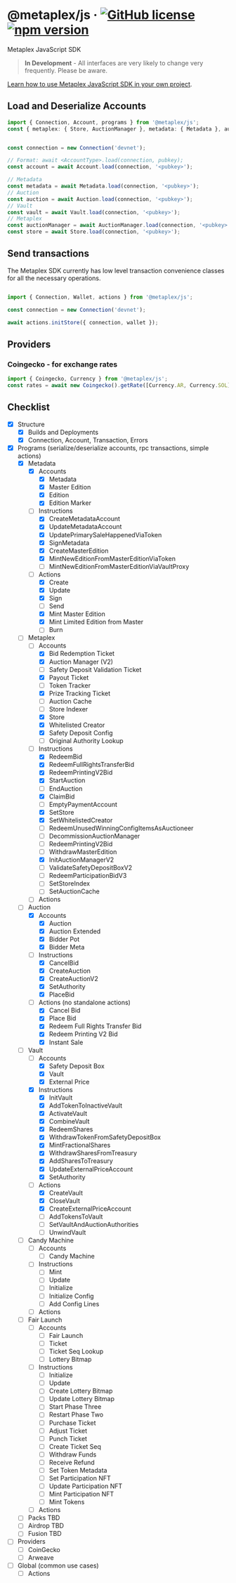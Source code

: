 # @metaplex/js &middot; [![GitHub license](https://img.shields.io/badge/license-MIT-blue.svg)](https://github.com/metaplex/js/blob/main/LICENSE) [![npm version](https://img.shields.io/npm/v/@metaplex/js.svg?style=flat)](https://www.npmjs.com/package/@metaplex/js)

Metaplex JavaScript SDK

> **In Development** - All interfaces are very likely to change very frequently. Please be aware.

[Learn how to use Metaplex JavaScript SDK in your own project](https://docs.metaplex.com/development/clients/js-sdk/getting-started).

## Load and Deserialize Accounts

```ts
import { Connection, Account, programs } from '@metaplex/js';
const { metaplex: { Store, AuctionManager }, metadata: { Metadata }, auction: { Auction }, vault: { Vault } } = programs;


const connection = new Connection('devnet');

// Format: await <AccountType>.load(connection, pubkey);
const account = await Account.load(connection, '<pubkey>');

// Metadata
const metadata = await Metadata.load(connection, '<pubkey>');
// Auction
const auction = await Auction.load(connection, '<pubkey>');
// Vault
const vault = await Vault.load(connection, '<pubkey>');
// Metaplex
const auctionManager = await AuctionManager.load(connection, '<pubkey>');
const store = await Store.load(connection, '<pubkey>');
```

## Send transactions

The Metaplex SDK currently has low level transaction convenience classes for all the necessary operations.

```ts

import { Connection, Wallet, actions } from '@metaplex/js';

const connection = new Connection('devnet');

await actions.initStore({ connection, wallet });

```

## Providers

### Coingecko - for exchange rates
```ts
import { Coingecko, Currency } from '@metaplex/js';
const rates = await new Coingecko().getRate([Currency.AR, Currency.SOL], Currency.USD);
```

## Checklist

- [x] Structure
  - [x] Builds and Deployments
  - [x] Connection, Account, Transaction, Errors
- [x] Programs (serialize/deserialize accounts, rpc transactions, simple actions)
  - [x] Metadata
    - [x] Accounts
      - [x] Metadata
      - [x] Master Edition
      - [x] Edition
      - [x] Edition Marker
    - [ ] Instructions
      - [x] CreateMetadataAccount
      - [x] UpdateMetadataAccount
      - [x] UpdatePrimarySaleHappenedViaToken
      - [x] SignMetadata
      - [x] CreateMasterEdition
      - [x] MintNewEditionFromMasterEditionViaToken
      - [ ] MintNewEditionFromMasterEditionViaVaultProxy
    - [ ] Actions
      - [X] Create
      - [X] Update
      - [X] Sign
      - [ ] Send
      - [X] Mint Master Edition
      - [X] Mint Limited Edition from Master
      - [ ] Burn
  - [ ] Metaplex
    - [ ] Accounts
      - [x] Bid Redemption Ticket
      - [x] Auction Manager (V2)
      - [ ] Safety Deposit Validation Ticket
      - [x] Payout Ticket
      - [ ] Token Tracker
      - [x] Prize Tracking Ticket
      - [ ] Auction Cache
      - [ ] Store Indexer
      - [x] Store
      - [x] Whitelisted Creator
      - [x] Safety Deposit Config
      - [ ] Original Authority Lookup
    - [ ] Instructions
      - [x] RedeemBid
      - [x] RedeemFullRightsTransferBid
      - [x] RedeemPrintingV2Bid
      - [x] StartAuction
      - [ ] EndAuction
      - [x] ClaimBid
      - [ ] EmptyPaymentAccount
      - [x] SetStore
      - [x] SetWhitelistedCreator
      - [ ] RedeemUnusedWinningConfigItemsAsAuctioneer
      - [ ] DecommissionAuctionManager
      - [ ] RedeemPrintingV2Bid
      - [ ] WithdrawMasterEdition
      - [x] InitAuctionManagerV2
      - [ ] ValidateSafetyDepositBoxV2
      - [ ] RedeemParticipationBidV3
      - [ ] SetStoreIndex
      - [ ] SetAuctionCache
    - [ ] Actions
  - [ ] Auction
    - [x] Accounts
      - [x] Auction
      - [x] Auction Extended
      - [x] Bidder Pot
      - [x] Bidder Meta
    - [ ] Instructions
      - [x] CancelBid
      - [x] CreateAuction
      - [x] CreateAuctionV2
      - [x] SetAuthority
      - [x] PlaceBid
    - [ ] Actions (no standalone actions)
      - [x] Cancel Bid
      - [x] Place Bid
      - [x] Redeem Full Rights Transfer Bid
      - [x] Redeem Printing V2 Bid
      - [x] Instant Sale
  - [ ] Vault
    - [ ] Accounts
      - [x] Safety Deposit Box
      - [x] Vault
      - [x] External Price
    - [x] Instructions
      - [x] InitVault
      - [x] AddTokenToInactiveVault
      - [x] ActivateVault
      - [x] CombineVault
      - [x] RedeemShares
      - [x] WithdrawTokenFromSafetyDepositBox
      - [x] MintFractionalShares
      - [x] WithdrawSharesFromTreasury
      - [x] AddSharesToTreasury
      - [x] UpdateExternalPriceAccount
      - [x] SetAuthority
    - [ ] Actions
      - [x] CreateVault
      - [x] CloseVault
      - [x] CreateExternalPriceAccount
      - [ ] AddTokensToVault
      - [ ] SetVaultAndAuctionAuthorities
      - [ ] UnwindVault
  - [ ] Candy Machine
    - [ ] Accounts
      - [ ] Candy Machine
    - [ ] Instructions
      - [ ] Mint
      - [ ] Update
      - [ ] Initialize
      - [ ] Initialize Config
      - [ ] Add Config Lines
    - [ ] Actions
  - [ ] Fair Launch
    - [ ] Accounts
      - [ ] Fair Launch
      - [ ] Ticket
      - [ ] Ticket Seq Lookup
      - [ ] Lottery Bitmap
    - [ ] Instructions
      - [ ] Initialize
      - [ ] Update
      - [ ] Create Lottery Bitmap
      - [ ] Update Lottery Bitmap
      - [ ] Start Phase Three
      - [ ] Restart Phase Two
      - [ ] Purchase Ticket
      - [ ] Adjust Ticket
      - [ ] Punch Ticket
      - [ ] Create Ticket Seq
      - [ ] Withdraw Funds
      - [ ] Receive Refund
      - [ ] Set Token Metadata
      - [ ] Set Participation NFT
      - [ ] Update Participation NFT
      - [ ] Mint Participation NFT
      - [ ] Mint Tokens
    - [ ] Actions
  - [ ] Packs TBD
  - [ ] Airdrop TBD
  - [ ] Fusion TBD
- [ ] Providers
  - [ ] CoinGecko
  - [ ] Arweave
- [ ] Global (common use cases)
  - [ ] Actions
